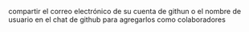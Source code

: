 compartir el correo electrónico de su cuenta de githun o el nombre de usuario en el chat de github
para agregarlos como colaboradores
